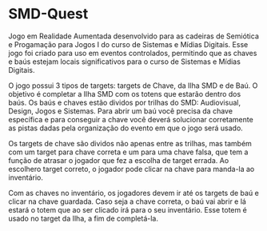 ﻿# SMD-Quest
Jogo em Realidade Aumentada desenvolvido para as cadeiras de Semiótica e Progamação para Jogos I do curso de Sistemas e Mídias Digitais. Esse jogo foi criado para uso em eventos controlados, permitindo que as chaves e baús estejam locais significativos para o curso de Sistemas e Mídias Digitais.

O jogo possui 3 tipos de targets: targets de Chave, da Ilha SMD e de Baú. O objetivo é completar a Ilha SMD com os totens que estarão dentro dos baús. Os baús e chaves estão dividos por trilhas do SMD: Audiovisual, Design, Jogos e Sistemas. Para abrir um baú você precisa da chave específica e para conseguir a chave você deverá solucionar corretamente as pistas dadas pela organização do  evento em que o jogo será usado.

Os targets de chave são dividos não apenas entre as trilhas, mas também com um target para chave correta e um para uma chave falsa, que tem a função de atrasar o jogador que fez a escolha de target errada. Ao escolhero target correto, o jogador pode clicar na chave para manda-la ao inventário.

Com as chaves no inventário, os jogadores devem ir até os targets de baú e clicar na chave guardada. Caso seja a chave correta, o baú vai abrir e lá estará o totem que ao ser clicado irá para o seu inventário. Esse totem é usado no target da Ilha, a fim de completá-la. 
